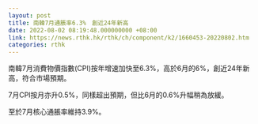 ```yaml
---
layout: post
title: 南韓7月通脹率6.3%　創近24年新高
date: 2022-08-02 08:19:48.000000000 +08:00
link: https://news.rthk.hk/rthk/ch/component/k2/1660453-20220802.htm
categories: rthk
---
```


南韓7月消費物價指數(CPI)按年增速加快至6.3%，高於6月的6%，創近24年新高，符合市場預期。

7月CPI按月亦升0.5%，同樣超出預期，但比6月的0.6%升幅稍為放緩。

至於7月核心通脹率維持3.9%。
